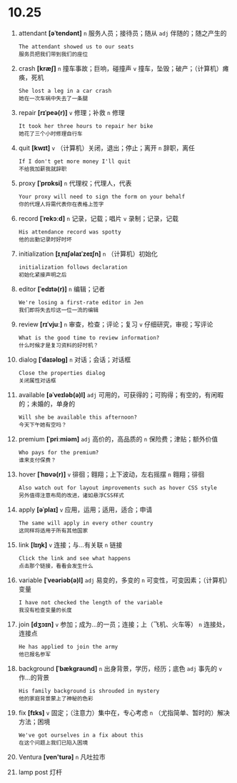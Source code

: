 # 10.25

1. attendant **[əˈtendənt]** `n` 服务人员；接待员；随从 `adj` 伴随的；随之产生的

   ```
   The attendant showed us to our seats
   服务员把我们带到我们的座位
   ```

2. crash **[kræʃ]** `n` 撞车事故；巨响，碰撞声 `v` 撞车，坠毁；破产；（计算机）瘫痪，死机

   ```
   She lost a leg in a car crash
   她在一次车祸中失去了一条腿
   ```

3. repair **[rɪˈpeə(r)]** `v` 修理；补救 `n` 修理

   ```
   It took her three hours to repair her bike
   她花了三个小时修理自行车
   ```

4. quit **[kwɪt]** `v` （计算机）关闭，退出；停止；离开 `n` 辞职，离任

   ```
   If I don't get more money I'll quit
   不给我加薪我就辞职
   ```

5. proxy **[ˈprɒksi]** `n` 代理权；代理人，代表

   ```
   Your proxy will need to sign the form on your behalf
   你的代理人将需代表你在表格上签字
   ```

6. record **[ˈrekɔːd]** `n` 记录，记载；唱片 `v` 录制；记录，记载

   ```
   His attendance record was spotty
   他的出勤记录时好时坏
   ```

7. initialization **[ɪˌnɪʃəlaɪˈzeɪʃn]** `n` （计算机）初始化

   ```
   initialization follows declaration
   初始化紧接声明之后
   ```

8. editor **[ˈedɪtə(r)]** `n` 编辑；记者

   ```
   We're losing a first-rate editor in Jen
   我们即将失去珍这一位一流的编辑
   ```

9. review **[rɪˈvjuː]** `n` 审查，检查；评论；复习 `v` 仔细研究，审视；写评论

   ```
   What is the good time to review information?
   什么时候才是复习资料的好时机？
   ```

10. dialog **[ˈdaɪəlɒɡ]** `n` 对话；会话；对话框

    ```
    Close the properties dialog
    关闭属性对话框
    ```

11. available **[əˈveɪləb(ə)l]** `adj` 可用的，可获得的；可购得；有空的，有闲暇的；未婚的，单身的

    ```
    Will she be available this afternoon?
    今天下午她有空吗？
    ```

12. premium **[ˈpriːmiəm]** `adj` 高价的，高品质的 `n` 保险费；津贴；额外价值

    ```
    Who pays for the premium?
    谁来支付保费？
    ```

13. hover **[ˈhɒvə(r)]** `v` 徘徊；翱翔；上下波动，左右摇摆 `n` 翱翔；徘徊

    ```
    Also watch out for layout improvements such as hover CSS style
    另外值得注意布局的改进，诸如悬浮CSS样式
    ```

14. apply **[əˈplaɪ]** `v` 应用，运用；适用，适合；申请

    ```
    The same will apply in every other country
    这同样将适用于所有其他国家
    ```

15. link **[lɪŋk]** `v` 连接；与...有关联 `n` 链接

    ```
    Click the link and see what happens
    点击那个链接，看看会发生什么
    ```

16. variable **[ˈveəriəb(ə)l]** `adj` 易变的，多变的 `n` 可变性，可变因素；（计算机）变量

    ```
    I have not checked the length of the variable
    我没有检查变量的长度
    ```

17. join **[dʒɔɪn]** `v` 参加；成为...的一员；连接；上（飞机、火车等） `n` 连接处，连接点

    ```
    He has applied to join the army
    他已报名参军
    ```

18. background **[ˈbækɡraʊnd]** `n` 出身背景，学历，经历；底色 `adj` 事先的 `v` 作...的背景

    ```
    His family background is shrouded in mystery
    他的家庭背景蒙上了神秘的色彩
    ```

19. fix **[fɪks]** `v` 固定；（注意力）集中在，专心考虑 `n` （尤指简单、暂时的）解决方法；困境

    ```
    We've got ourselves in a fix about this
    在这个问题上我们已陷入困境
    ```

20. Ventura **[ven'turə]** `n` 凡吐拉市

21. lamp post 灯杆

